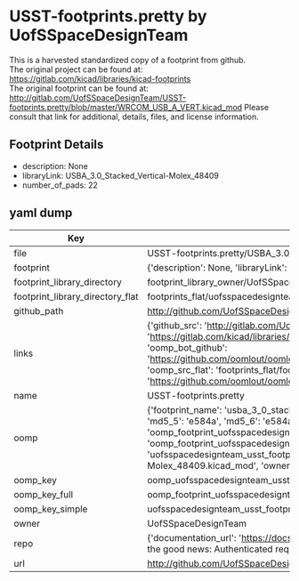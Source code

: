 # USST-footprints.pretty by UofSSpaceDesignTeam  
This is a harvested standardized copy of a footprint from github.  
The original project can be found at:  
https://gitlab.com/kicad/libraries/kicad-footprints  
The original footprint can be found at:
http://gitlab.com/UofSSpaceDesignTeam/USST-footprints.pretty/blob/master/WRCOM_USB_A_VERT.kicad_mod
Please consult that link for additional, details, files, and license information.  
## Footprint Details
* description: None  
* libraryLink: USBA_3.0_Stacked_Vertical-Molex_48409  
* number_of_pads: 22  
## yaml dump  
| Key | Value |  
| --- | --- |  
| file | USST-footprints.pretty/USBA_3.0_Stacked_Vertical-Molex_48409.kicad_mod |  
| footprint | {'description': None, 'libraryLink': 'USBA_3.0_Stacked_Vertical-Molex_48409', 'number_of_pads': 22} |  
| footprint_library_directory | footprint_library_owner/UofSSpaceDesignTeam_USST-footprints.pretty |  
| footprint_library_directory_flat | footprints_flat/uofsspacedesignteam_usst_footprints_usba_3_0_stacked_vertical_molex_48409/working |  
| github_path | http://github.com/UofSSpaceDesignTeam/USST-footprints.pretty/blob/master/USBA_3.0_Stacked_Vertical-Molex_48409.kicad_mod |  
| links | {'github_src': 'http://gitlab.com/UofSSpaceDesignTeam/USST-footprints.pretty/blob/master/WRCOM_USB_A_VERT.kicad_mod', 'github_src_repo': 'https://gitlab.com/kicad/libraries/kicad-footprints', 'oomp_bot': 'footprints/uofsspacedesignteam_usst_footprints_usba_3_0_stacked_vertical_molex_48409/working', 'oomp_bot_github': 'https://github.com/oomlout/oomlout_oomp_footprint_bot/tree/main/footprints/uofsspacedesignteam_usst_footprints_usba_3_0_stacked_vertical_molex_48409/working', 'oomp_src_flat': 'footprints_flat/footprints_flat/uofsspacedesignteam_usst_footprints_usba_3_0_stacked_vertical_molex_48409/working', 'oomp_src_flat_github': 'https://github.com/oomlout/oomlout_oomp_footprint_src/tree/main/footprints_flat/uofsspacedesignteam_usst_footprints_usba_3_0_stacked_vertical_molex_48409/working'} |  
| name | USST-footprints.pretty |  
| oomp | {'footprint_name': 'usba_3_0_stacked_vertical_molex_48409', 'library_name': 'usst_footprints', 'md5': 'e584a79cb6b84e27ad7b79ac599d91de', 'md5_10': 'e584a79cb6', 'md5_5': 'e584a', 'md5_6': 'e584a7', 'oomp_key': 'oomp_uofsspacedesignteam_usst_footprints_usba_3_0_stacked_vertical_molex_48409', 'oomp_key_extra': 'oomp_footprint_uofsspacedesignteam_usst_footprints_usba_3_0_stacked_vertical_molex_48409', 'oomp_key_full': 'oomp_footprint_uofsspacedesignteam_usst_footprints_usba_3_0_stacked_vertical_molex_48409_e584a7', 'oomp_key_simple': 'uofsspacedesignteam_usst_footprints_usba_3_0_stacked_vertical_molex_48409', 'original_filename': 'USST-footprints.pretty/USBA_3.0_Stacked_Vertical-Molex_48409.kicad_mod', 'owner_name': 'uofsspacedesignteam'} |  
| oomp_key | oomp_uofsspacedesignteam_usst_footprints_usba_3_0_stacked_vertical_molex_48409 |  
| oomp_key_full | oomp_footprint_uofsspacedesignteam_usst_footprints_usba_3_0_stacked_vertical_molex_48409 |  
| oomp_key_simple | uofsspacedesignteam_usst_footprints_usba_3_0_stacked_vertical_molex_48409 |  
| owner | UofSSpaceDesignTeam |  
| repo | {'documentation_url': 'https://docs.github.com/rest/overview/resources-in-the-rest-api#rate-limiting', 'message': "API rate limit exceeded for 84.66.173.59. (But here's the good news: Authenticated requests get a higher rate limit. Check out the documentation for more details.)"} |  
| url | http://github.com/UofSSpaceDesignTeam/USST-footprints.pretty |  

